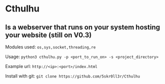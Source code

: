 # Cthulhu
## Is a webserver that runs on your system hosting your website (still on V0.3)

Modules used: `os,sys,socket,threading,re`

Usage: `python3 cthulhu.py -p <port_to_run_on> -s <project_directory>`

Example url: `http://<ip>:<port>/index.html`

Install with git: `git clone https://github.com/5skr0ll3r/Cthulhu`

